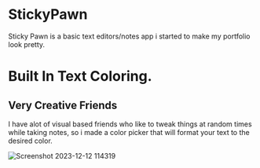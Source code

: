 # StickyPawn
Sticky Pawn is a basic text editors/notes app i started to make my portfolio look pretty.



# Built In Text Coloring.
## Very Creative Friends 

I have alot of visual based friends who like to tweak things at random times while taking notes,
so i made a color picker that will format your text to the desired color.

![Screenshot 2023-12-12 114319](https://github.com/FlushTheCarrot/StickyPawn/assets/143920708/7398cb64-561f-4b62-b4f7-aaee1c50e4a7)
